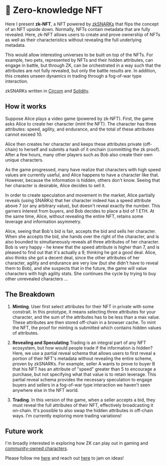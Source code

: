 # 🎲 Zero-knowledge NFT

Here I present **zk-NFT**, a NFT powered by [zkSNARKs](https://z.cash/technology/zksnarks/) that flips the concept of an NFT upside down. Normally, NFTs contain metadata that are fully revealed. Here, zk-NFT allows users to create and prove ownership of NFTs as well as their characteristics without revealing the full underlying metadata.

This would allow interesting universes to be built on top of the NFTs. For example, two pets, represented by NFTs and their hidden attributes, can engage in battle, but through ZK, can be orchestrated in a way such that the attributes are not fully revealed, but only the battle results are. In addition, this creates unseen dynamics in trading through a fog-of-war type interaction.

zkSNARKs written in [Circom](https://github.com/iden3/circom) and [Solidity](https://docs.soliditylang.org/en/v0.8.9/).

## How it works

Suppose Alice plays a video game (powered by zk-NFT). First, the game asks Alice to create her character (mint the NFT). The character has three attributes: speed, agility, and endurance, and the total of these attributes cannot exceed 10.

Alice then creates her character and keeps these attributes private (off-chain) to herself and submits a hash of it onchain (committing the zk proof). After a few hours, many other players such as Bob also create their own unique characters.

As the game progressed, many have realize that characters with high speed values are currently useful, and Alice happens to have a character like that. However, because the information is hidden, others don't know. Seeing that her character is desirable, Alice decides to sell it.

In order to create speculation and movement in the market, Alice partially reveals (using SNARKs) that her character indeed has a speed attribute above 7 (or any arbitrary value), but doesn't reveal exactly the number. This garners interest from buyers, and Bob decides to place a bid of 1 ETH. At the same time, Alice, without revealing the entire NFT, retains some leverage and information asymmetry.

Alice, seeing that Bob's bid is fair, accepts the bid and sells her character. When she accepts the bid, she hands over the right of the character, and is also bounded to simultaneously reveals all three attributes of her character. Bob is very happy - he knew that the speed attribute is higher than 7, and is pleased to find out that it's actually a 9, thinking he got a good deal. Alice, also thinks she got a decent deal, since the other attributes of her character, agility and endurance are very low (but she didn't have to reveal them to Bob), and she suspects that in the future, the game will value characters with high agility stats. She continues the cycle by trying to buy other unrevealed characters ...

## The Breakdown

1. **Minting**. User first select attributes for their NFT in private with some constrait. In this prototype, it means selecting three attributes for your character, and the sum of the attributes has to be less than a max value. These attributes are then stored off-chain in a browser cache. To mint the NFT, the proof for minting is submitted which contains hidden values of attributes.

2. **Revealing and Speculating** Trading is an integral part of any NFT ecosystem, but how would people trade if the information is hidden? Here, we use a partial reveal schema that allows users to first reveal a portion of their NFT's metadata without revealing the entire scheme, proven by zkSNARKs. For example, seller A wants to prove to buyer B that his NFT has an attribute of "speed" greater than 5 to encourage a purchase, but not specifying what that value is to retain leverage. This partial reveal schema provides the necessary speculation to engage buyers and sellers in a fog-of-war type interaction we haven't seen anywhere else in the NFT world.

3. **Trading**. In this version of the game, when a seller accepts a bid, they must reveal the full attributes of their NFT, effectively broadcasting it on-chain. It's possible to also swap the hidden attributes in off-chain ways. I'm currently exploring more trading variations!

## Future work

I'm broadly interested in exploring how ZK can play out in gaming and [community-owned characters](https://future.a16z.com/fantasy-hollywood-crypto-and-community-owned-characters/).

Please follow me [here](https://twitter.com/kzdagoof) and reach out [here](https://thekevinz.com/) to jam on ideas!
